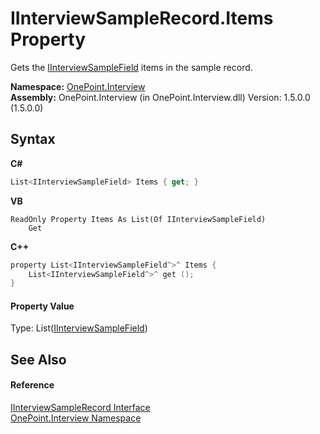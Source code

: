 # IInterviewSampleRecord.Items Property 
 

Gets the <a href="T_OnePoint_Interview_IInterviewSampleField">IInterviewSampleField</a> items in the sample record.

**Namespace:**&nbsp;<a href="N_OnePoint_Interview">OnePoint.Interview</a><br />**Assembly:**&nbsp;OnePoint.Interview (in OnePoint.Interview.dll) Version: 1.5.0.0 (1.5.0.0)

## Syntax

**C#**<br />
``` C#
List<IInterviewSampleField> Items { get; }
```

**VB**<br />
``` VB
ReadOnly Property Items As List(Of IInterviewSampleField)
	Get
```

**C++**<br />
``` C++
property List<IInterviewSampleField^>^ Items {
	List<IInterviewSampleField^>^ get ();
}
```


#### Property Value
Type: List(<a href="T_OnePoint_Interview_IInterviewSampleField">IInterviewSampleField</a>)

## See Also


#### Reference
<a href="T_OnePoint_Interview_IInterviewSampleRecord">IInterviewSampleRecord Interface</a><br /><a href="N_OnePoint_Interview">OnePoint.Interview Namespace</a><br />